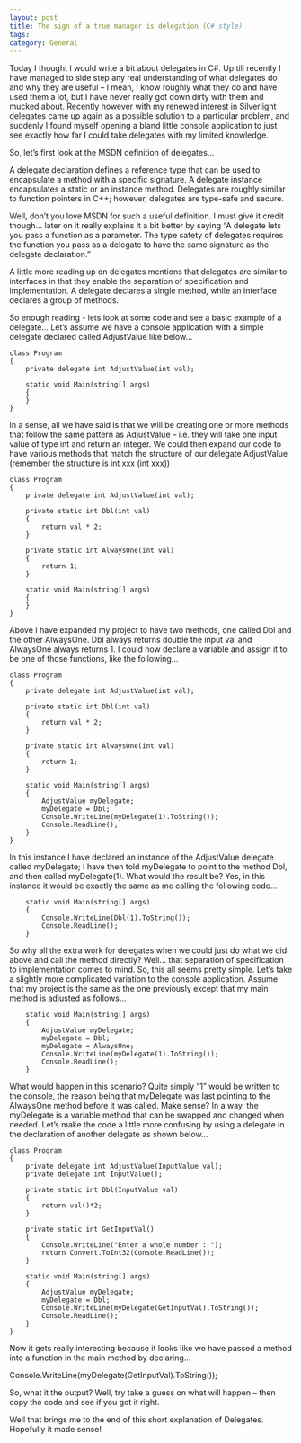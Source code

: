 ```yaml
---
layout: post
title: The sign of a true manager is delegation (C# style)
tags: 
category: General
---
```

Today I thought I would write a bit about delegates in C#. Up till recently I have managed to side step any real understanding of what delegates do and why they are useful – I mean, I know roughly what they do and have used them a lot, but I have never really got down dirty with them and mucked about. Recently however with my renewed interest in Silverlight delegates came up again as a possible solution to a particular problem, and suddenly I found myself opening a bland little console application to just see exactly how far I could take delegates with my limited knowledge.

So, let’s first look at the MSDN definition of delegates…

A delegate declaration defines a reference type that can be used to encapsulate a method with a specific signature. A delegate instance encapsulates a static or an instance method. Delegates are roughly similar to function pointers in C++; however, delegates are type-safe and secure.

Well, don’t you love MSDN for such a useful definition. I must give it credit though… later on it really explains it a bit better by saying “A delegate lets you pass a function as a parameter. The type safety of delegates requires the function you pass as a delegate to have the same signature as the delegate declaration.”

A little more reading up on delegates mentions that delegates are similar to interfaces in that they enable the separation of specification and implementation. A delegate declares a single method, while an interface declares a group of methods.

So enough reading - lets look at some code and see a basic example of a delegate… Let’s assume we have a console application with a simple delegate declared called AdjustValue like below…

    class Program
    {
        private delegate int AdjustValue(int val);

        static void Main(string[] args)
        {
        }
    }
In a sense, all we have said is that we will be creating one or more methods that follow the same pattern as AdjustValue – i.e. they will take one input value of type int and return an integer. We could then expand our code to have various methods that match the structure of our delegate AdjustValue (remember the structure is int xxx (int xxx))

    class Program
    {
        private delegate int AdjustValue(int val);

        private static int Dbl(int val)
        {
            return val * 2;
        }

        private static int AlwaysOne(int val)
        {
            return 1;
        }

        static void Main(string[] args)
        {
        }
    }
 
Above I have expanded my project to have two methods, one called Dbl and the other AlwaysOne. Dbl always returns double the input val and AlwaysOne always returns 1. I could now declare a variable and assign it to be one of those functions, like the following…

    class Program
    {
        private delegate int AdjustValue(int val);

        private static int Dbl(int val)
        {
            return val * 2;
        }

        private static int AlwaysOne(int val)
        {
            return 1;
        }

        static void Main(string[] args)
        {
            AdjustValue myDelegate;
            myDelegate = Dbl;
            Console.WriteLine(myDelegate(1).ToString());
            Console.ReadLine();
        }
    }
In this instance I have declared an instance of the AdjustValue delegate called myDelegate; I have then told myDelegate to point to the method Dbl, and then called myDelegate(1). What would the result be? Yes, in this instance it would be exactly the same as me calling the following code…

        static void Main(string[] args)
        {            
            Console.WriteLine(Dbl(1).ToString());
            Console.ReadLine();
        }
 

So why all the extra work for delegates when we could just do what we did above and call the method directly? Well… that separation of specification to implementation comes to mind. So, this all seems pretty simple. Let’s take a slightly more complicated variation to the console application. Assume that my project is the same as the one previously except that my main method is adjusted as follows…

        static void Main(string[] args)
        {
            AdjustValue myDelegate;
            myDelegate = Dbl;
            myDelegate = AlwaysOne;
            Console.WriteLine(myDelegate(1).ToString());
            Console.ReadLine();
        }
What would happen in this scenario? Quite simply “1” would be written to the console, the reason being that myDelegate was last pointing to the AlwaysOne method before it was called. Make sense? In a way, the myDelegate is a variable method that can be swapped and changed when needed. Let’s make the code a little more confusing by using a delegate in the declaration of another delegate as shown below…

    class Program
    {
        private delegate int AdjustValue(InputValue val);
        private delegate int InputValue();

        private static int Dbl(InputValue val)
        {
            return val()*2;
        }

        private static int GetInputVal()
        {
            Console.WriteLine("Enter a whole number : ");
            return Convert.ToInt32(Console.ReadLine());
        }

        static void Main(string[] args)
        {
            AdjustValue myDelegate;                        
            myDelegate = Dbl;
            Console.WriteLine(myDelegate(GetInputVal).ToString());
            Console.ReadLine();
        }
    }
 

Now it gets really interesting because it looks like we have passed a method into a function in the main method by declaring…

Console.WriteLine(myDelegate(GetInputVal).ToString());

So, what it the output? Well, try take a guess on what will happen – then copy the code and see if you got it right.

Well that brings me to the end of this short explanation of Delegates. Hopefully it made sense!